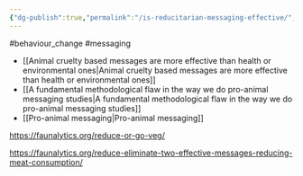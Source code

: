 ```yaml
---
{"dg-publish":true,"permalink":"/is-reducitarian-messaging-effective/","created":"2024-03-10T16:35:13.000+00:00","updated":"2025-09-29T00:19:14.126+01:00"}
---
```


#behaviour_change #messaging 

- [[Animal cruelty based messages are more effective than health or environmental ones\|Animal cruelty based messages are more effective than health or environmental ones]]
- [[A fundamental methodological flaw in the way we do pro-animal messaging studies\|A fundamental methodological flaw in the way we do pro-animal messaging studies]]
- [[Pro-animal messaging\|Pro-animal messaging]] 

https://faunalytics.org/reduce-or-go-veg/ 

https://faunalytics.org/reduce-eliminate-two-effective-messages-reducing-meat-consumption/